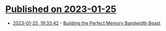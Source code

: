 # [Published on 2023-01-25](index.md)

* [2023-01-25, 19:33:42](https://news.ycombinator.com/item?id=34523038) - [Building the Perfect Memory Bandwidth Beast](https://www.nextplatform.com/2023/01/24/building-the-perfect-memory-bandwidth-beast/)
